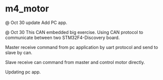 # m4_motor

@ Oct 30 update
Add PC app.

@ Oct 30
This CAN embedded big exercise.
Using CAN protocol to communicate between two STM32F4-Discovery board.

Master receive command from pc application by uart protocol and send to slave by can.

Slave receive can command from master and control motor directly.

Updating pc app.
